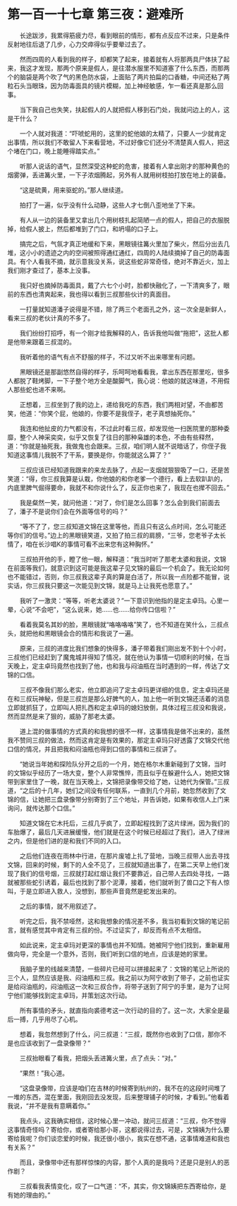 # 第一百一十七章 第三夜：避难所


　　长途跋涉，我累得筋疲力尽，看到眼前的情形，都有点反应不过来，只是条件反射地往后退了几步，心力交瘁得似乎要晕过去了。

　　然而四周的人看到我的样子，却都笑了起来，接着就有人将那两具尸体扶了起来，我这才发现，那两个原来是假人，是往潜水服里不知道塞了什么东西，而那两个的脑袋是两个吹了气的黑色防水袋，上面贴了两片拍扁的口香糖，中间还粘了两粒石头当眼珠，因为防毒面具的镜片模糊，加上神经敏感，乍一看还真是那么回事。

　　当下我自己也失笑，扶起假人的人就把假人移到石门处，我就问边上的人，这是干什么？

　　一个人就对我道：“吓唬蛇用的，这里的蛇他娘的太精了，只要人一少就肯定出事情，所以我们不敢留人下来看营地，不过好像它们还分不清楚真人假人，把这个堵在门口，晚上能睡得踏实点。”

　　听那人说话的语气，显然深受这种蛇的危害，接着有人拿出刚才的那种黄色的烟雾弹，丢进篝火里，一下子浓烟腾起，另外有人就用树枝拍打放在地上的装备。

　　“这是硫黄，用来驱蛇的。”那人继续道。

　　拍打了一遍，似乎没有什么动静，这些人才七倒八歪地坐了下来。

　　有人从一边的装备里又拿出几个用树枝扎起简陋一点的假人，把自己的衣服脱掉，给假人披上，然后都堆到了门口，和坍塌的口子上。

　　搞完之后，气氛才真正地缓和下来，黑眼镜往篝火里加了柴火，然后分出去几堆，这小小的遗迹之内的空间被照得通红通红，四周的人陆续摘掉了自己的防毒面具。有个人看我不摘，就示意我没关系，说这些蛇非常奇怪，绝对不靠近火，加上我们刚才查过了，基本上没事。

　　我只好也摘掉防毒面具，戴了六七个小时，脸都快融化了，一下清爽多了，眼前的东西也清爽起来，我也得以看到三叔那些伙计的真面目。

　　一打量就知道潘子说得是不错，除了两三个老面孔之外，这一次全是新鲜人，看来三叔的老伙计真的不多了。

　　我们纷纷打招呼，有一个刚才给我解释的人，告诉我他叫做“拖把”，这批人都是他带来跟着三叔混的。

　　我听着他的语气有点不舒服的样子，不过又听不出来哪里有问题。

　　黑眼镜还是那副悠然自得的样子，乐呵呵地看看我，拿出东西在那里吃，很多人都脱了鞋烤脚，一下子整个地方全是酸脚气，我心说：他娘的就这味道，不用假人那些蛇也进不来啊。

　　正想着，三叔坐到了我的边上，递给我吃的东西，我们两相对望，不由都苦笑，他道：“你笑个屁，他娘的，你要不是我侄子，老子真想抽死你。”

　　我连和他扯皮的力气都没有，不过此时看三叔，却发现他一扫医院里的那种委靡，整个人神采奕奕，似乎又恢复了往日的那种枭雄的本色，不由有些释然，道：“你就是抽死我，我做鬼也会跟来。三叔，咱们明人就不说暗话了，你侄子我知道这事情儿我脱不了干系，要换是你，你能就这么算了？”

　　三叔应该已经知道我跟来的来龙去脉了，点起一支烟就狠狠吸了一口，还是苦笑道：“得，你三叔我算是认栽，你他娘的和你老爹一个德行，看上去软趴趴的，内底里脾气倔得要命，我就不和你说什么了，反正你也来了，我现在也撵不回去。”

　　我是粲然一笑，就问他道：“对了，你们是怎么回事？怎么会到我们前面去了，潘子不是说你们会在外面等信号的吗？”

　　“等不了了，您三叔知道文锦在这里等他，而且只有这么点时间，怎么可能还等你们的信号。”边上的黑眼镜笑道，又拍了拍三叔的肩膀，“三爷，您老爷子太长情了，咱在长沙唱K的事情可看不出来您有这种胸怀。”

　　三叔拍开他的手，瞪了他一眼，解释道：“我当时听了那老太婆和我说，文锦在前面等我们，就意识到这可能是我这辈子见文锦的最后一个机会了。我无论如何也不能错过，否则，你三叔我这辈子真的算是白活了，所以我一点险都不能冒，说实话，你三叔我只要这一次能见到文锦，就是马上让我死也愿意了。”

　　我听了一激灵：“等等，听老太婆说？”一下意识到他指的是定主卓玛。心里一晕，心说“不会吧”，“这么说来，她……也……给你传口信啦？”

　　看着我莫名其妙的脸，黑眼镜就“咯咯咯咯”笑了，也不知道在笑什么，三叔点头，就把他和黑眼镜会合的情形和我说了一遍。

　　原来，三叔的进度比我们想象的快得多，潘子带着我们刚出发不到十个小时，三叔他们已经赶到了魔鬼城并得知了情况，就在他认为事情一切顺利的时候，在当天晚上，定主卓玛竟然也找到了他，也和我与闷油瓶在当时遇到的一样，传达了文锦的口信。

　　三叔不像我们那么老实，他立即追问了定主卓玛更详细的信息，定主卓玛还是在和三叔玩神秘，但是三叔岂是那么好脾气的人，加上他一听到文锦还活着的消息立即就抓狂了，立即叫人把扎西和定主卓玛的媳妇放倒，具体过程三叔没和我说，然而显然是来了狠的，威胁了那老太婆。

　　道上混的做事情的方式真的和我想的很不一样，这事情我是做不出来的，虽然我不赞同三叔的做法，然而这肯定是有效果的，那定主卓玛只好透露了文锦交代他口信的情况，并且把我和闷油瓶也得到口信的事情和三叔讲了。

　　“她说当年她和探险队分开之后的一个月，她在格尔木重新碰到了文锦，当时的文锦似乎经历了一场大变，整个人非常憔悴，而且似乎在躲避什么人，她把文锦带到家里住了一晚，就在当天晚上，文锦把录像带交给了她，让她代为保管。”三叔道，“之后的十几年，她们之间没有任何联系，一直到几个月前，她忽然收到了文锦的信，让她把三盘录像带分别寄到了三个地址，并告诉她，如果有收信人上门来询问，就传达那个口信。”

　　知道文锦在它木托后，三叔几乎疯了，立即起程找到了这片绿洲，因为我们的车胎爆了，最后几天进展缓慢，他们就是在这个时候已经超过了我们，进入了绿洲之内，但是他们进的是和我们不同的入口。

　　之后他们连夜在雨林中行进，在那片废墟上扎了营地，当晚三叔带人出去寻找文锦，回来的时候，剩下的人全不见了，三叔就知道出事了，在第二天早上他们发现了我们的信号烟，三叔就打起红烟让我们不要靠近，自己带人去四处寻找，一路就被那些蛇引诱着，最后也找到了那个泥潭，接着，他们就听到了兽口之下有人惊叫，于是立即进入救人，没想到，那些声音竟然是蛇发出来的。

　　之后的事情，就不用叙述了。

　　听完之后，我不禁哑然，这和我想象的情况差不多，我当初看到文锦的笔记前言，就有感觉其中肯定有三叔的份。不过证实了，却反而有点不太相信。

　　如此说来，定主卓玛对更深的事情也并不知情。她被阿宁他们找到，重新雇用做向导，完全是一个意外，否则，我们听到口信的地点，应该是她的家里。

　　我脑子里的线越来清楚，一些碎片已经可以拼接起来了：文锦的笔记上所说的三个人，显然应该是我、闷油瓶和三叔。我之前以为阿宁收到了带子，之前也证实是给闷油瓶的，闷油瓶这一次和三叔合作，将带子送到了阿宁的手里，是为了让阿宁他们能够找到定主卓玛，并策划这次行动。

　　所有事情的矛头，就直指向裘德考这一次行动的目的了。这一次，大家全是最后一搏，几乎用尽了心机。

　　想着，我忽然想到了什么，问三叔道：“三叔，既然你也收到了口信，那你不是也应该收到了一盘录像带？”

　　三叔抬眼看了看我，把烟头丢进篝火里，点了点头：“对。”

　　“果然！”我心道。

　　“这盘录像带，应该是咱们在吉林的时候寄到杭州的，我不在的这段时间堆了一堆的东西，混在里面，我刚回去没发现，后来整理铺子的时候，才看到。”他看着我说，“并不是我有意瞒着你。”

　　我点头，这我确实相信，这时候心里一冲动，就问三叔道：“三叔，你不觉得这事情奇怪吗？寄给你，或者寄给那小哥，这都说得过去，可是，文锦姨为什么要寄给我呢？你们谈恋爱的时候，我还很小很小，我实在想不通，这事情难道和我也有关系？”

　　而且，录像带中还有那样惊悚的内容，那个人真的是我吗？还是只是别人的恶作剧？

　　三叔看我表情变化，叹了一口气道：“不，其实，你文锦姨把东西寄给你，是有她的理由的。”

